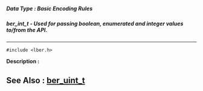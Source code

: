 ##### Data Type : Basic Encoding Rules
##### ber_int_t - Used for passing boolean, enumerated and integer values to/from the API.
---
```
#include <lber.h>
```
**Description :**



**See Also :**
[ber_uint_t](/domino-c-api-docs/reference/Data/ber_uint_t)
---
